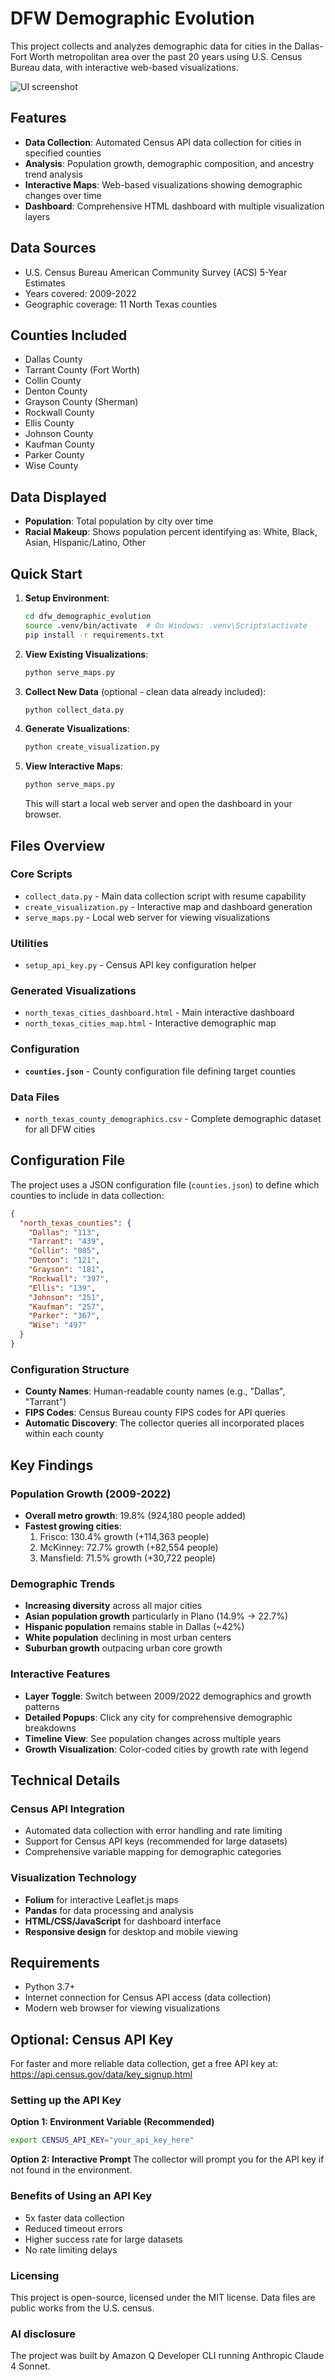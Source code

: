 # DFW Demographic Evolution

This project collects and analyzes demographic data for cities in the Dallas-Fort Worth metropolitan area over the past 20 years using U.S. Census Bureau data, with interactive web-based visualizations.

![UI screenshot](blog/screenshot.jpg)

## Features

- **Data Collection**: Automated Census API data collection for cities in specified counties
- **Analysis**: Population growth, demographic composition, and ancestry trend analysis
- **Interactive Maps**: Web-based visualizations showing demographic changes over time
- **Dashboard**: Comprehensive HTML dashboard with multiple visualization layers

## Data Sources
- U.S. Census Bureau American Community Survey (ACS) 5-Year Estimates
- Years covered: 2009-2022
- Geographic coverage: 11 North Texas counties

## Counties Included
- Dallas County
- Tarrant County (Fort Worth)
- Collin County
- Denton County
- Grayson County (Sherman)
- Rockwall County
- Ellis County
- Johnson County
- Kaufman County
- Parker County
- Wise County

## Data Displayed
- **Population**: Total population by city over time
- **Racial Makeup**: Shows population percent identifying as: White, Black, Asian, Hispanic/Latino, Other


## Quick Start

1. **Setup Environment**:
   ```bash
   cd dfw_demographic_evolution
   source .venv/bin/activate  # On Windows: .venv\Scripts\activate
   pip install -r requirements.txt
   ```

2. **View Existing Visualizations**:
   ```bash
   python serve_maps.py
   ```

3. **Collect New Data** (optional - clean data already included):
   ```bash
   python collect_data.py
   ```

4. **Generate Visualizations**:
   ```bash
   python create_visualization.py
   ```

5. **View Interactive Maps**:
   ```bash
   python serve_maps.py
   ```
   This will start a local web server and open the dashboard in your browser.

## Files Overview

### Core Scripts
- `collect_data.py` - Main data collection script with resume capability
- `create_visualization.py` - Interactive map and dashboard generation
- `serve_maps.py` - Local web server for viewing visualizations

### Utilities
- `setup_api_key.py` - Census API key configuration helper

### Generated Visualizations
- `north_texas_cities_dashboard.html` - Main interactive dashboard
- `north_texas_cities_map.html` - Interactive demographic map

### Configuration
- **`counties.json`** - County configuration file defining target counties

### Data Files
- `north_texas_county_demographics.csv` - Complete demographic dataset for all DFW cities

## Configuration File

The project uses a JSON configuration file (`counties.json`) to define which counties to include in data collection:

```json
{
  "north_texas_counties": {
    "Dallas": "113",
    "Tarrant": "439", 
    "Collin": "085",
    "Denton": "121",
    "Grayson": "181",
    "Rockwall": "397",
    "Ellis": "139",
    "Johnson": "251",
    "Kaufman": "257",
    "Parker": "367",
    "Wise": "497"
  }
}
```

### Configuration Structure
- **County Names**: Human-readable county names (e.g., "Dallas", "Tarrant")
- **FIPS Codes**: Census Bureau county FIPS codes for API queries
- **Automatic Discovery**: The collector queries all incorporated places within each county

## Key Findings

### Population Growth (2009-2022)
- **Overall metro growth**: 19.8% (924,180 people added)
- **Fastest growing cities**:
  1. Frisco: 130.4% growth (+114,363 people)
  2. McKinney: 72.7% growth (+82,554 people)
  3. Mansfield: 71.5% growth (+30,722 people)

### Demographic Trends
- **Increasing diversity** across all major cities
- **Asian population growth** particularly in Plano (14.9% → 22.7%)
- **Hispanic population** remains stable in Dallas (~42%)
- **White population** declining in most urban centers
- **Suburban growth** outpacing urban core growth

### Interactive Features
- **Layer Toggle**: Switch between 2009/2022 demographics and growth patterns
- **Detailed Popups**: Click any city for comprehensive demographic breakdowns
- **Timeline View**: See population changes across multiple years
- **Growth Visualization**: Color-coded cities by growth rate with legend

## Technical Details

### Census API Integration
- Automated data collection with error handling and rate limiting
- Support for Census API keys (recommended for large datasets)
- Comprehensive variable mapping for demographic categories

### Visualization Technology
- **Folium** for interactive Leaflet.js maps
- **Pandas** for data processing and analysis
- **HTML/CSS/JavaScript** for dashboard interface
- **Responsive design** for desktop and mobile viewing

## Requirements
- Python 3.7+
- Internet connection for Census API access (data collection)
- Modern web browser for viewing visualizations

## Optional: Census API Key

For faster and more reliable data collection, get a free API key at: https://api.census.gov/data/key_signup.html

### Setting up the API Key

**Option 1: Environment Variable (Recommended)**
```bash
export CENSUS_API_KEY="your_api_key_here"
```

**Option 2: Interactive Prompt**
The collector will prompt you for the API key if not found in the environment.

### Benefits of Using an API Key
- 5x faster data collection
- Reduced timeout errors  
- Higher success rate for large datasets
- No rate limiting delays

### Licensing
This project is open-source, licensed under the MIT license. Data files are public works from the U.S. census.

### AI disclosure
The project was built by Amazon Q Developer CLI running Anthropic Claude 4 Sonnet.

